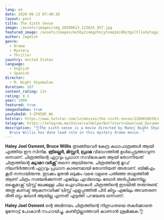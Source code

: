 ```yaml
---
lang: en
date: 2020-06-13 07:40:38
layout: post
title: The Sixth Sense
image: /assets/images/img_20200613_123624_957.jpg
featured_image: /assets/images/mv5by2i4mgzhnjytnmq1mi00ytgxltllodytogy1owy1ntg3zwjjxkeyxkfqcgdeqxvymtmxodk2otu-._v1_ql50_sy1000_cr0-0-666-1000_al_.jpg
author: Jagdish
genre:
  - Drama
  - Mystery
  - Thriller
country: United States
language:
  - English
  - Spanish
director:
  - M. Night Shyamalan
duration: 107
content_rating: 13+
rating: 8.1
year: 1999
featured: true
imageshadow: true
youtubeId: 3-ZP95NF_Wk
hotstar: https://www.hotstar.com/in/movies/the-sixth-sense/1260018039/watch?utm_source=gwa
telegram: https://telegram.me/UniversalHelperBot?start=download_Document_412
description: "👌The sixth sense is a movie directed by Manoj Night Shyamalan.
  Bruce Willis has done lead role in this mystery drama movie. "
---
```

**Haley Joel Osment, Bruce Willis** തുടങ്ങിയവർ കേന്ദ്ര കഥാപാത്രങ്ങൾ ആയി എത്തിയ ഈ സിനിമ. **ത്രില്ലെർ,  മിസ്റ്ററി, ഡ്രാമ** വിഭാഗത്തിൽ ഉൾപ്പെടുത്താവുന്ന ഒന്നാണ്. ചിത്രത്തിന്റെ ഏറ്റവും പ്രധാന സവിശേഷത ആയി തോന്നിയത് ചിത്രത്തിന്റെ **ക്യാമറ വർക്സ്** തന്നെ ആയിരുന്നു. ചിത്രത്തിന്റെ മൂഡ് നിലനിർത്താൻ ഏറ്റവും പ്രധാന കാരണമായി തോന്നിയത് അതാണ്. ബിജിഎം കൂടി നന്നായിരുന്നു. തുടക്കം മുതൽ ഒടുക്കം വരെ വളരെ പതിഞ്ഞ താളത്തിൽ ആണ് ചിത്രം സഞ്ചരിക്കുന്നത് എങ്കിലും എവിടെയും ബോർ അടിപ്പിക്കുന്നില്ല. ക്ലൈമാക്സ്‌ ട്വിസ്റ്റ്‌ ലേക്കുള്ള ചില ഐഡിയകൾ ചിത്രത്തിന്റെ ഇടയിൽ തരുന്നുണ്ട്. അതു കണക്ട് ആകുന്നവർക്ക് ട്വിസ്റ്റ്‌ എളുപ്പത്തിൽ പിടി കിട്ടും എങ്കിലും അവതരണ രീതി ഒട്ടും ബോർ ആയില്ല എന്നത് എടുത്ത് പറയേണ്ട ഒന്നാണ്.

**Haley Joel Osment** ന്റെ അഭിനയം ചിത്രത്തിന്റെ നിഗൂഡതയെ തകർക്കാതെ മുന്നോട്ട് പോകാൻ സഹായിച്ചു. കണ്ടിട്ടില്ലാത്തവർ കാണാൻ ശ്രമിക്കുക.👌
